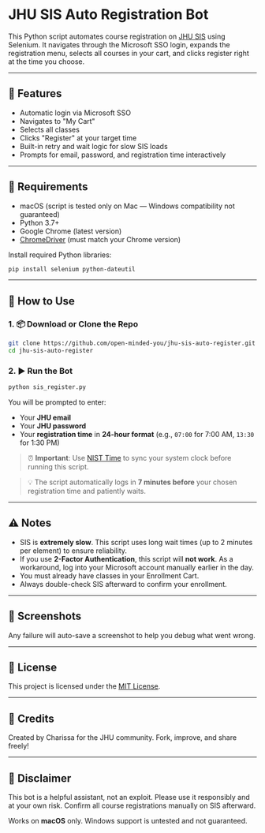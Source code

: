 # JHU SIS Auto Registration Bot

This Python script automates course registration on [JHU SIS](https://sis.jhu.edu/sswf/) using Selenium. It navigates through the Microsoft SSO login, expands the registration menu, selects all courses in your cart, and clicks register right at the time you choose.

---

## 🚀 Features
- Automatic login via Microsoft SSO
- Navigates to "My Cart"
- Selects all classes
- Clicks "Register" at your target time
- Built-in retry and wait logic for slow SIS loads
- Prompts for email, password, and registration time interactively

---

## 🔧 Requirements
- macOS (script is tested only on Mac — Windows compatibility not guaranteed)
- Python 3.7+
- Google Chrome (latest version)
- [ChromeDriver](https://sites.google.com/chromium.org/driver/) (must match your Chrome version)

Install required Python libraries:
```bash
pip install selenium python-dateutil
```

---

## 🧪 How to Use

### 1. 📦 Download or Clone the Repo
```bash
git clone https://github.com/open-minded-you/jhu-sis-auto-register.git
cd jhu-sis-auto-register
```

### 2. ▶️ Run the Bot
```bash
python sis_register.py
```

You will be prompted to enter:
- Your **JHU email**
- Your **JHU password**
- Your **registration time** in **24-hour format** (e.g., `07:00` for 7:00 AM, `13:30` for 1:30 PM)

> ⏰ **Important**: Use [NIST Time](https://time.gov) to sync your system clock before running this script.

> 💡 The script automatically logs in **7 minutes before** your chosen registration time and patiently waits.

---

## ⚠️ Notes
- SIS is **extremely slow**. This script uses long wait times (up to 2 minutes per element) to ensure reliability.
- If you use **2-Factor Authentication**, this script will **not work**. As a workaround, log into your Microsoft account manually earlier in the day.
- You must already have classes in your Enrollment Cart.
- Always double-check SIS afterward to confirm your enrollment.

---

## 📸 Screenshots
Any failure will auto-save a screenshot to help you debug what went wrong.

---

## 📄 License
This project is licensed under the [MIT License](LICENSE).

---

## 🙏 Credits
Created by Charissa for the JHU community. Fork, improve, and share freely!

---

## 👾 Disclaimer
This bot is a helpful assistant, not an exploit. Please use it responsibly and at your own risk. Confirm all course registrations manually on SIS afterward.

Works on **macOS** only. Windows support is untested and not guaranteed.
